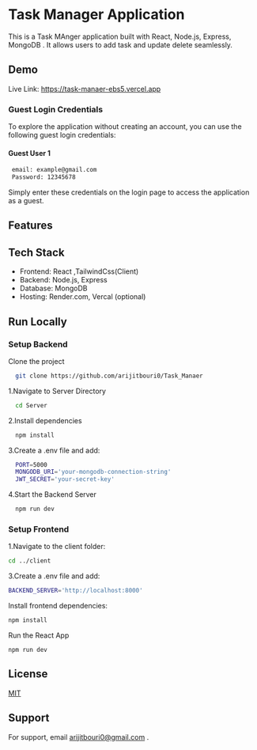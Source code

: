 
# Task Manager Application


This is a Task MAnger application built with React, Node.js, Express, MongoDB . It allows users to add task and update delete seamlessly.


## Demo
Live Link:
https://task-manaer-ebs5.vercel.app

### Guest Login Credentials
To explore the application without creating an account, you can use the following guest login credentials:

#### Guest User 1
```bash
 email: example@gmail.com
 Password: 12345678
```
Simply enter these credentials on the login page to access the application as a guest.

## Features


## Tech Stack

- Frontend: React ,TailwindCss(Client)
- Backend: Node.js, Express
- Database: MongoDB 
- Hosting: Render.com, Vercal (optional)


## Run Locally

### Setup Backend

Clone the project

```bash
  git clone https://github.com/arijitbouri0/Task_Manaer

```

1.Navigate to Server Directory
```bash
  cd Server
```

2.Install dependencies
```bash
  npm install
```

3.Create a .env file and add:
```bash
  PORT=5000
  MONGODB_URI='your-mongodb-connection-string'
  JWT_SECRET='your-secret-key'
```

4.Start the Backend Server
```bash
  npm run dev
```
### Setup Frontend

1.Navigate to the client folder:
```bash
cd ../client
```

3.Create a .env file and add:
```bash
BACKEND_SERVER='http://localhost:8000'
```

Install frontend dependencies:
```bash
npm install
```

Run the React App
```
npm run dev
```
## License

[MIT](https://choosealicense.com/licenses/mit/)


## Support

For support, email arijitbouri0@gmail.com .

